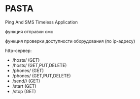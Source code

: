 # PASTA
Ping And SMS Timeless Application 

функция отправки смс

функция проверки доступности оборудования (по ip-адресу)

http-сервер:
- /hosts/ (GET)
- /hosts/<ip> (GET,PUT,DELETE) 
- /phones/ (GET)
- /phones/<phone> (GET,PUT,DELETE)
- /send/<phone>/<message> (GET) 
- /start (GET)
- /stop (GET)
